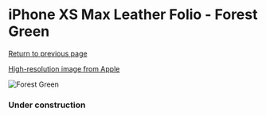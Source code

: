 # iPhone XS Max Leather Folio - Forest Green

[Return to previous page](/iphone_x)

[High-resolution image from Apple](https://store.storeimages.cdn-apple.com/8756/as-images.apple.com/is/MRX42?wid=4500&hei=4500&fmt=png)

<div style="width: 384px"><img src="/everyphone/MRX42.png" alt="Forest Green"></div>

### Under construction
